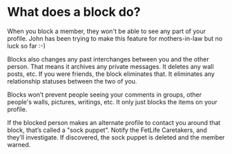 # What does a block do?

When you block a member, they won't be able to see any part of your profile. John has been trying to make this feature for mothers-in-law but no luck so far :-)

Blocks also changes any past interchanges between you and the other person. That means it archives any private messages. It deletes any wall posts, etc. If you were friends, the block eliminates that. It eliminates any relationship statuses between the two of you.

Blocks won&rsquo;t prevent people seeing your comments in groups, other people's walls, pictures, writings, etc. It only just blocks the items on your profile.

If the blocked person makes an alternate profile to contact you around that block, that&rsquo;s called a "sock puppet". Notify the FetLife Caretakers, and they&rsquo;ll investigate. If discovered, the sock puppet is deleted and the member warned.
